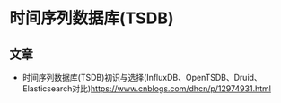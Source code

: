  # 时间序列数据库(TSDB)


## 文章

- 时间序列数据库(TSDB)初识与选择(InfluxDB、OpenTSDB、Druid、Elasticsearch对比)<https://www.cnblogs.com/dhcn/p/12974931.html>

